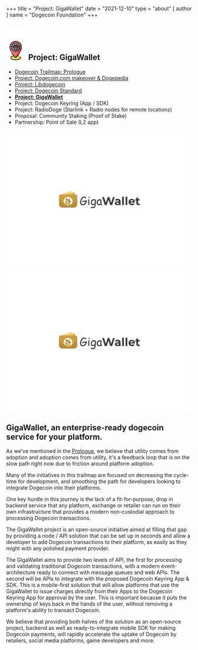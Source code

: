 +++
title = "Project: GigaWallet" 
date = "2021-12-10"
type = "about"
[ author ]
name = "Dogecoin Foundation"
+++

<section class="presentation">
<div class="left">

<div class="title">


 ## <img width="60px" style='display: inline;' src="/marker.png"/>Project: GigaWallet 

<div class="underline"></div>
</div>

<div class="description">
 
* [Dogecoin Trailmap: Prologue](/trailmap/prologue/) 
* [Project: Dogecoin.com makeover & Dogepedia](/trailmap/website/)
* [Project: Libdogecoin](/trailmap/libdogecoin/)
* [Project: Dogecoin Standard](/trailmap/standard/)
* [**Project: GigaWallet**](/trailmap/gigawallet/)
* Project: Dogecoin Keyring (App / SDK)
* Project: RadioDoge (Starlink + Radio nodes for remote locations)
* Proposal: Community Staking (Proof of Stake)
* Partnership: Point of Sale (L2 app) 
</div>

</div>

<div class="right">
<img class="dogegoin-light" src="/logo-gigawallet.jpg" alt="Dogecoin logo">
<img class="dogegoin-dark" src="/logo-gigawallet.jpg" alt="Dogecoin logo">
</div>


</section>

<section class='board'>

## GigaWallet, an enterprise-ready dogecoin service for your platform.

As we've mentioned in the [Prologue](/trailmap/prologue), we believe that utility 
comes from adoption and adoption comes from utility, it's a feedback loop that is 
on the slow path right now due to friction around platform adoption. 

Many of the initiatives in this trailmap are focused on decreasing the cycle-time
for development, and smoothing the path for developers looking to integrate Dogecoin
into their platforms.

One key hurdle in this journey is the lack of a fit-for-purpose, drop in backend
service that any platform, exchange or retailer can run on their own infrastructure
that provides a modern non-custodial approach to processing Dogecoin transactions.

The GigaWallet project is an open-source initiative aimed at filling that gap by
providing a node / API solution that can be set up in seconds and allow a developer
to add Dogecoin transactions to their platform, as easily as they might with any
polished payment provider.

The GigaWallet aims to provide two levels of API, the first for processing and validating
traditional Dogecoin transactions, with a modern event-architecture ready to connect
with message queues and web APIs. The second will be APIs to integrate with the
proposed Dogecoin Keyring App & SDK. This is a mobile-first solution that will allow
platforms that use the GigaWallet to issue charges directly from their Apps to the 
Dogecoin Keyring App for approval by the user. This is important because it puts 
the ownership of keys back in the hands of the user, without removing a platform's 
ability to transact Dogecoin.

We believe that providing both halves of the solution as an open-source project, 
backend as well as ready-to-integrate mobile SDK for making Dogecoin payments, will
rapidly accelerate the uptake of Dogecoin by retailers, social media platforms, 
game developers and more. 


</section>
